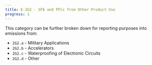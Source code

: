 ```yaml
---
title: E-2G2 - SF6 and PFCs from Other Product Use
progress: 1
---
```





This category can be further broken down for reporting purposes into emissions from:

- `2G2.a` - Military Applications
- `2G2.b` - Accelerators
- `2G2.c` - Waterproofing of Electronic Circuits
- `2G2.d` - Other
